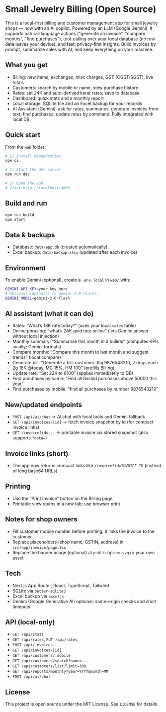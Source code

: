 Small Jewelry Billing (Open Source)
===================================

This is a local-first billing and customer management app for small jewelry shops — now with an AI copilot. Powered by an LLM (Google Gemini), it supports natural-language actions ("generate an invoice", "compare months", "find purchases"), tool-calling over your local database (no raw data leaves your device), and fast, privacy‑first insights. Build invoices by prompt, summarize sales with AI, and keep everything on your machine.

What you get
------------
- Billing: new items, exchanges, misc charges, GST (CGST/SGST), live totals
- Customers: search by mobile or name, view purchase history
- Rates: set 24K and auto-derived karat rates; save to database
- Dashboard: quick stats and a monthly report
- Local storage: SQLite file and an Excel backup for your records
- AI Assistant (Gemini): ask for rates, summaries, generate invoices from text, find purchases, update rates by command. Fully integrated with local DB.

Quick start
-----------
From the `web` folder:

```bash
# 1) Install dependencies
npm ci

# 2) Start the dev server
npm run dev

# 3) Open the app
# Visit http://localhost:3000
```

Build and run
-------------
```bash
npm run build
npm start
```

Data & backups
--------------
- Database: `data/app.db` (created automatically)
- Excel backup: `data/backup.xlsx` (updated after each invoice)

Environment
-----------
To enable Gemini (optional), create a `.env.local` in `web/` with:

```bash
GEMINI_API_KEY=your_key_here
# Optional (defaults to gemini-2.0-flash):
GEMINI_MODEL=gemini-2.0-flash
```

AI assistant (what it can do)
-----------------------------
- Rates: “What’s 18K rate today?” (uses your local `rates` table)
- Online phrasing: “what’s 24K gold rate online” (lets Gemini answer without local injection)
- Monthly summary: “Summarise this month in 3 bullets” (computes KPIs locally; Gemini formats)
- Compare months: “Compare this month to last month and suggest trends” (local compare)
- Generate bill: “Generate a bill: customer: Raj 9876543210, 2 rings each 2g 18K @today, MC 15%, HM 100” (prefills Billing)
- Update rate: “Set 22K to 6100” (applies immediately to DB)
- Find purchases by name: “Find all Rashid purchases above 50000 this year”
- Find purchases by mobile: “find all purchases by number 9876543210”

New/updated endpoints
---------------------
- `POST /api/ai/chat` → AI chat with local tools and Gemini fallback
- `GET /api/invoices/[id]` → fetch invoice snapshot by id (for compact invoice links)
- `GET /invoice?id=...` → printable invoice via stored snapshot (also supports `?data=`)

Invoice links (short)
---------------------
- The app now returns compact links like `/invoice?id=INVOICE_ID` (instead of long base64 URLs)

Printing
--------
- Use the “Print Invoice” button on the Billing page
- Printable view opens in a new tab; use browser print

Notes for shop owners
---------------------
- Fill customer mobile number before printing; it links the invoice to the customer
- Replace placeholders (shop name, GSTIN, address) in `src/app/invoice/page.tsx`
- Replace the banner image (optional) at `public/globe.svg` or your own asset

Tech
----
- Next.js App Router, React, TypeScript, Tailwind
- SQLite via `better-sqlite3`
- Excel backup via `exceljs`
- Gemini (Google Generative AI) optional; same-origin checks and short timeouts

API (local-only)
----------------
- `GET /api/stats`
- `GET /api/rates`, `PUT /api/rates`
- `POST /api/invoices`
- `GET /api/invoices/[id]`
- `GET /api/customers/:mobile`
- `GET /api/customers/search?name=...`
- `GET /api/customers/list?limit=300`
- `GET /api/reports/monthly?year=YYYY&month=MM`
- `POST /api/ai/chat`

License
-------
This project is open source under the MIT License. See `LICENSE` for details.
